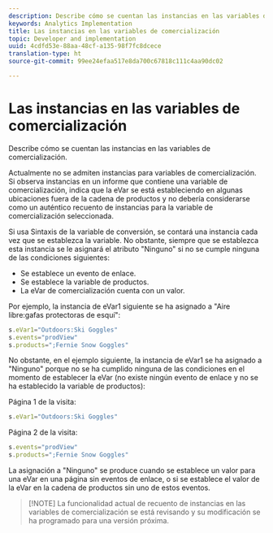 ```yaml
---
description: Describe cómo se cuentan las instancias en las variables de comercialización.
keywords: Analytics Implementation
title: Las instancias en las variables de comercialización
topic: Developer and implementation
uuid: 4cdfd53e-88aa-48cf-a135-98f7fc8dcece
translation-type: ht
source-git-commit: 99ee24efaa517e8da700c67818c111c4aa90dc02

---
```



# Las instancias en las variables de comercialización

Describe cómo se cuentan las instancias en las variables de comercialización.

Actualmente no se admiten instancias para variables de comercialización. Si observa instancias en un informe que contiene una variable de comercialización, indica que la eVar se está estableciendo en algunas ubicaciones fuera de la cadena de productos y no debería considerarse como un auténtico recuento de instancias para la variable de comercialización seleccionada.

Si usa Sintaxis de la variable de conversión, se contará una instancia cada vez que se establezca la variable. No obstante, siempre que se establezca esta instancia se le asignará el atributo &quot;Ninguno&quot; si no se cumple ninguna de las condiciones siguientes:

* Se establece un evento de enlace.
* Se establece la variable de productos.
* La eVar de comercialización cuenta con un valor.

Por ejemplo, la instancia de eVar1 siguiente se ha asignado a &quot;Aire libre:gafas protectoras de esquí&quot;:

```js
s.eVar1="Outdoors:Ski Goggles" 
s.events="prodView" 
s.products=";Fernie Snow Goggles"
```

No obstante, en el ejemplo siguiente, la instancia de eVar1 se ha asignado a &quot;Ninguno&quot; porque no se ha cumplido ninguna de las condiciones en el momento de establecer la eVar (no existe ningún evento de enlace y no se ha establecido la variable de productos):

Página 1 de la visita:

```js
s.eVar1="Outdoors:Ski Goggles"
```

Página 2 de la visita:

```js
s.events="prodView" 
s.products=";Fernie Snow Goggles"
```

La asignación a &quot;Ninguno&quot; se produce cuando se establece un valor para una eVar en una página sin eventos de enlace, o si se establece el valor de la eVar en la cadena de productos sin uno de estos eventos.

> [!NOTE] La funcionalidad actual de recuento de instancias en las variables de comercialización se está revisando y su modificación se ha programado para una versión próxima.

